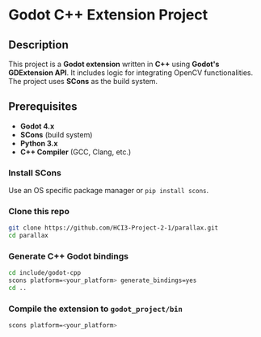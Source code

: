 # Godot C++ Extension Project

## Description
This project is a **Godot extension** written in **C++** using **Godot's GDExtension API**. It includes logic for integrating OpenCV functionalities. The project uses **SCons** as the build system.

## Prerequisites
- **Godot 4.x**
- **SCons** (build system)
- **Python 3.x**
- **C++ Compiler** (GCC, Clang, etc.)

### Install SCons
Use an OS specific package manager or `pip install scons`.


### Clone this repo
```bash
git clone https://github.com/HCI3-Project-2-1/parallax.git
cd parallax
```

### Generate C++ Godot bindings
```bash
cd include/godot-cpp
scons platform=<your_platform> generate_bindings=yes
cd ..
```

### Compile the extension to `godot_project/bin`
```bash
scons platform=<your_platform>
```
